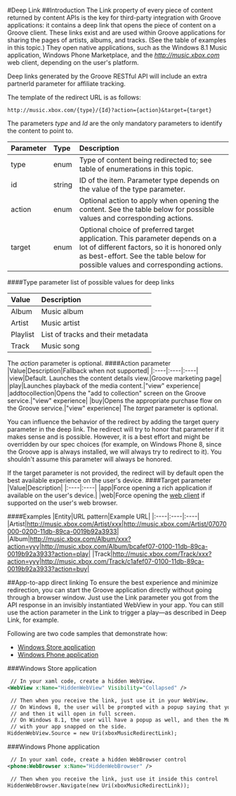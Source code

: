 #Deep Link
##Introduction
The Link property of every piece of content returned by content APIs is the key for third-party integration with Groove applications: it contains a deep link that opens the piece of content on a Groove client. These links exist and are used within Groove applications for sharing the pages of artists, albums, and tracks. (See the table of examples in this topic.) They open native applications, such as the Windows 8.1 Music application, Windows Phone Marketplace, and the *http://music.xbox.com* web client, depending on the user's platform.   

Deep links generated by the Groove RESTful API will include an extra partnerId parameter for affiliate tracking.  
 
The template of the redirect URL is as follows:   
 
```
http://music.xbox.com/{type}/{Id}?action={action}&target={target}
```

The parameters *type* and *Id* are the only mandatory parameters to identify the content to point to.  
 
|Parameter|Type|Description|
|:----|:----|:----|
|type|enum|Type of content being redirected to; see table of enumerations in this topic.|
|id|string|ID of the item. Parameter type depends on the value of the type parameter.|
|action|enum|Optional action to apply when opening the content. See the table below for possible values and corresponding actions. |
|target|enum|Optional choice of preferred target application. This parameter depends on a lot of different factors, so it is honored only as best-effort. See the table below for possible values and corresponding actions.|

####Type parameter list of possible values for deep links   

|Value|Description|
|:----|:----|
|Album|Music album|
|Artist|Music artist|
|Playlist|List of tracks and their metadata|
|Track|Music song|


The *action* parameter is optional.
####Action parameter 
|Value|Description|Fallback when not supported|
|:----|:----|:----|
|view|Default. Launches the content details view.|Groove marketing page|
|play|Launches playback of the media content.|"view" experience|
|addtocollection|Opens the "add to collection" screen on the Groove service.|"view" experience|
|buy|Opens the appropriate purchase flow on the Groove service.|"view" experience|
The *target* parameter is optional.  

You can influence the behavior of the redirect by adding the target query parameter in the deep link. The redirect will try to honor that parameter if it makes sense and is possible. However, it is a best effort and might be overridden by our spec choices (for example, on Windows Phone 8, since the Groove app is always installed, we will always try to redirect to it). You shouldn't assume this parameter will always be honored.
  
  If the target parameter is not provided, the redirect will by default open the best available experience on the user's device.
####Target parameter 
|Value|Description|
|:----|:----|
|app|Force opening a rich application if available on the user's device.|
|web|Force opening the [web client](http://www.music.microsoft.com) if supported on the user's web browser.

####Examples 
|Entity|URL pattern|Example URL|
|:----|:----|:----|
|Artist|http://music.xbox.com/Artist/xxx|http://music.xbox.com/Artist/07070000-0200-11db-89ca-0019b92a3933|
|Album|http://music.xbox.com/Album/xxx?action=yyy|http://music.xbox.com/Album/bcafef07-0100-11db-89ca-0019b92a3933?action=play|
|Track|http://music.xbox.com/Track/xxx?action=yyy|http://music.xbox.com/Track/c1afef07-0100-11db-89ca-0019b92a3933?action=buy|

##App-to-app direct linking
To ensure the best experience and minimize redirection, you can start the Groove application directly without going through a browser window. Just use the Link parameter you got from the API response in an invisibly instantiated WebView in your app. You can still use the action parameter in the Link to trigger a play—as described in Deep Link, for example.  

Following are two code samples that demonstrate how:    

+ [Windows Store application](#windows-store-application)  
+ [Windows Phone application](#windows-phone-application)  

###Windows Store application

```xml
 // In your xaml code, create a hidden WebView.
<WebView x:Name="HiddenWebView" Visibility="Collapsed" />

 // Then when you receive the link, just use it in your WebView.
 // On Windows 8, the user will be prompted with a popup saying that your app wants to open "Music", 
 // and then it will open in full screen.
 // On Windows 8.1, the user will have a popup as well, and then the Music app will open 
 // with your app snapped on the side.
HiddenWebView.Source = new Uri(xboxMusicRedirectLink);
``` 

###Windows Phone application
```xml
 // In your xaml code, create a hidden WebBrowser control
<phone:WebBrowser x:Name="HiddenWebBrowser" />

 // Then when you receive the link, just use it inside this control
HiddenWebBrowser.Navigate(new Uri(xboxMusicRedirectLink));
```

